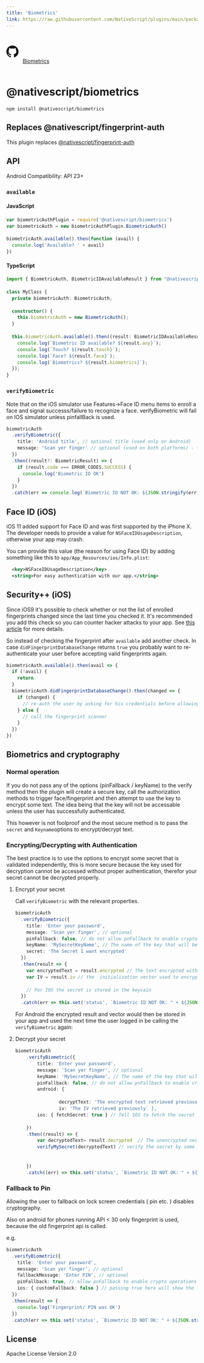 ```yaml
---
title: 'Biometrics'
link: https://raw.githubusercontent.com/NativeScript/plugins/main/packages/biometrics/README.md
---
```


<div style="width: 100%; padding: 1.2em 0em">
  					<img alt="github logo" src="../assets/images/github/GitHub-Mark-32px.png" style="display: inline; margin: 1em 0.5em 1em 0em">
  					<a href="https://github.com/NativeScript/plugins/tree/main/packages/biometrics" target="_blank" noopener>Biometrics</a>
				</div>

# @nativescript/biometrics

```cli
npm install @nativescript/biometrics
```

## Replaces @nativescript/fingerprint-auth

This plugin replaces [@nativescript/fingerprint-auth](../fingerprint-auth)

## API

Android Compatibility: API 23+

### `available`

#### JavaScript

```js
var biometricAuthPlugin = require('@nativescript/biometrics')
var biometricAuth = new biometricAuthPlugin.BiometricAuth()

biometricAuth.available().then(function (avail) {
  console.log('Available? ' + avail)
})
```

#### TypeScript

```typescript
import { BiometricAuth, BiometricIDAvailableResult } from "@nativescript/biometrics";

class MyClass {
  private biometricAuth: BiometricAuth;

  constructor() {
    this.biometricAuth = new BiometricAuth();
  }

  this.biometricAuth.available().then((result: BiometricIDAvailableResult) => {
    console.log(`Biometric ID available? ${result.any}`);
    console.log(`Touch? ${result.touch}`);
    console.log(`Face? ${result.face}`);
	console.log(`Biometrics? ${result.biometrics}`);
  });
}
```

### `verifyBiometric`

Note that on the iOS simulator use Features->Face ID menu items to enroll a face and signal successs/failure to recognize a face.
verifyBiometric will fail on IOS simulator unless pinfallBack is used.

```typescript
biometricAuth
  .verifyBiometric({
    title: 'Android title', // optional title (used only on Android)
    message: 'Scan yer finger' // optional (used on both platforms) - for FaceID on iOS see the notes about NSFaceIDUsageDescription
  })
  .then((result?: BiometricResult) => {
    if (result.code === ERROR_CODES.SUCCESS) {
      console.log('Biometric ID OK')
    }
  })
  .catch(err => console.log(`Biometric ID NOT OK: ${JSON.stringify(err)}`))
```

## Face ID (iOS)

iOS 11 added support for Face ID and was first supported by the iPhone X.
The developer needs to provide a value for `NSFaceIDUsageDescription`, otherwise your app may crash.

You can provide this value (the reason for using Face ID) by adding something like this to `app/App_Resources/ios/Info.plist`:

```xml
  <key>NSFaceIDUsageDescription</key>
  <string>For easy authentication with our app.</string>
```

## Security++ (iOS)

Since iOS9 it's possible to check whether or not the list of enrolled fingerprints changed since
the last time you checked it. It's recommended you add this check so you can counter hacker attacks
to your app. See [this article](https://www.linkedin.com/pulse/fingerprint-trojan-per-thorsheim/) for more details.

So instead of checking the fingerprint after `available` add another check.
In case `didFingerprintDatabaseChange` returns `true` you probably want to re-authenticate your user
before accepting valid fingerprints again.

```typescript
biometricAuth.available().then(avail => {
  if (!avail) {
    return
  }
  biometricAuth.didFingerprintDatabaseChange().then(changed => {
    if (changed) {
      // re-auth the user by asking for his credentials before allowing a fingerprint scan again
    } else {
      // call the fingerprint scanner
    }
  })
})
```

## Biometrics and cryptography

### Normal operation

If you do not pass any of the options (pinFallback / keyName) to the verify method then the plugin will create a secure key, call the authorization methods to trigger face/fingerprint and then attempt to use the key to encrypt some text. The idea being that the key will not be accessable unless the user has successfully authenticated.

This however is not foolproof and the most secure method is to pass the `secret` and `Keyname`options to encrypt/decrypt text.

### Encrypting/Decrypting with Authentication

The best practice is to use the options to encrypt some secret that is validated independently, this is more secure because the key used for decryption cannot be accessed without proper authentication, therefor your secret cannot be decrypted properly.

1.  Encrypt your secret

    Call `verifyBiometric` with the relevant properties.

    ```ts
    biometricAuth
      .verifyBiometric({
        title: 'Enter your password',
        message: 'Scan yer finger', // optional
        pinFallback: false, // do not allow pnFallback to enable crypto operations
        keyName: 'MySecretKeyName', // The name of the key that will be created/used
        secret: 'The Secret I want encrypted'
      })
      .then(result => {
        var encryptedText = result.encrypted // The text encrypted with a key named "MySecretKeyName" (Android Only)
        var IV = result.iv // the  initialization vector used to encrypt (Android Only)

        // For IOS the secret is stored in the keycain
      })
      .catch(err => this.set('status', `Biometric ID NOT OK: " + ${JSON.stringify(err)}`))
    ```

    For Android the encrypted result and vector would then be stored in your app and used the next time the user logged in be calling the `verifyBiometric` again:

1.  Decrypt your secret

    ```ts
    biometricAuth
    	.verifyBiometric({
    		title: 'Enter your password',
    		message: 'Scan yer finger', // optional
    		keyName: 'MySecretKeyName', // The name of the key that will be created/used
    		pinFallback: false, // do not allow pnFallback to enable crypto operations
    		android: {

    				decryptText: 'The encrypted text retrieved previously',
    				iv: 'The IV retrieved previously` },
    		ios: { fetchSecret: true } // Tell IOS to fetch the secret

    	})
    	.then((result) => {
    		var decryptedText= result.decrypted  // The unencrypted secret
    		verifyMySecret(decryptedText) // verify the secret by some means, e.g. a call to a back end server.


    	})
    	.catch((err) => this.set('status', `Biometric ID NOT OK: " + ${JSON.stringify(err)}`));

    ```

### Fallback to Pin

Allowing the user to fallback on lock screen credentials ( pin etc. ) disables cryptography.

Also on android for phones running API < 30 only fingerprint is used, because the old fingerprint api is called.

e.g.

```ts
biometricAuth
  .verifyBiometric({
    title: 'Enter your password',
    message: 'Scan yer finger', // optional
    fallbackMessage: 'Enter PIN', // optional
    pinFallback: true, // allow pnFallback to enable crypto operations
    ios: { customFallback: false } // passing true here will show the fallback message and allow you to handle this in a custom manner.
  })
  .then(result => {
    console.log('Fingerprint/ PIN was OK')
  })
  .catch(err => this.set('status', `Biometric ID NOT OK: " + ${JSON.stringify(err)}`))
```

## License

Apache License Version 2.0
